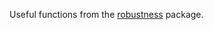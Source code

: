 Useful functions from the [robustness](https://github.com/MadryLab/robustness/tree/master) package.
